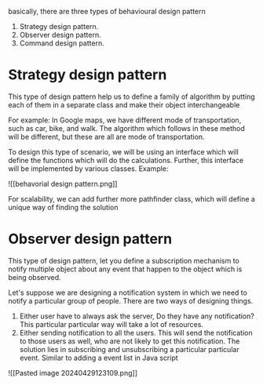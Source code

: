  basically, there are three types of behavioural design pattern
 1. Strategy design pattern.
 2. Observer design pattern.
 3. Command design pattern.

# Strategy design pattern
This type of design pattern help us to define a family of algorithm by putting each of them in a separate class and make their object interchangeable

For example:
In Google maps, we have different mode of transportation, such as car, bike, and walk. The algorithm which follows in these method will be different, but these are all are mode of transportation.

To design this type of scenario, we will be using an interface which will define the functions which will do the calculations. Further, this interface will be implemented by various classes.
Example:

![[behavorial design pattern.png]]

For scalability, we can add further more pathfinder class, which will define a unique way of finding the solution

# Observer design pattern
 This type of design pattern, let you define a subscription mechanism to notify multiple object about any event that happen to the object which is being observed.

Let's suppose we are designing a notification system in which we need to notify a particular group of people. There are two ways of designing things.
1. Either user have to always ask the server, Do they have any notification? This particular particular way will take a lot of resources.
2. Either sending notification to all the users. This will send the notification to those users as well, who are not likely to get this notification.
The solution lies in subscribing and unsubscribing a particular particular event. Similar to adding a event list in Java script

![[Pasted image 20240429123109.png]]

